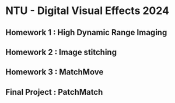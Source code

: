 # NTU - Digital Visual Effects 2024

## Homework 1 : High Dynamic Range Imaging

## Homework 2 : Image stitching

## Homework 3 : MatchMove

## Final Project : PatchMatch
